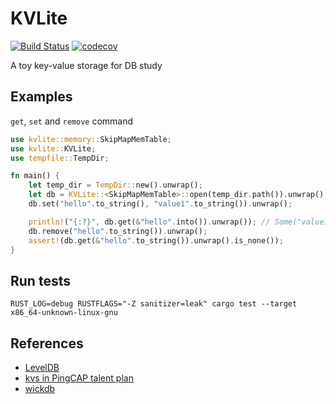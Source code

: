 # KVLite
[![Build Status](https://travis-ci.com/ChiangYintso/KVLite.svg?branch=main)](https://travis-ci.com/ChiangYintso/KVLite)
[![codecov](https://codecov.io/gh/ChiangYintso/KVLite/branch/main/graph/badge.svg?token=VVR3RGGX5M)](https://codecov.io/gh/ChiangYintso/KVLite)  

A toy key-value storage for DB study

## Examples

`get`, `set` and `remove` command
```rust
use kvlite::memory::SkipMapMemTable;
use kvlite::KVLite;
use tempfile::TempDir;

fn main() {
    let temp_dir = TempDir::new().unwrap();
    let db = KVLite::<SkipMapMemTable>::open(temp_dir.path()).unwrap();
    db.set("hello".to_string(), "value1".to_string()).unwrap();

    println!("{:?}", db.get(&"hello".into()).unwrap()); // Some("value1")
    db.remove("hello".to_string()).unwrap();
    assert!(db.get(&"hello".to_string()).unwrap().is_none());
}
```

## Run tests 
```shell
RUST_LOG=debug RUSTFLAGS="-Z sanitizer=leak" cargo test --target x86_64-unknown-linux-gnu
```

## References

- [LevelDB](https://github.com/google/leveldb)
- [kvs in PingCAP talent plan](https://github.com/pingcap/talent-plan)
- [wickdb](https://github.com/Fullstop000/wickdb)

